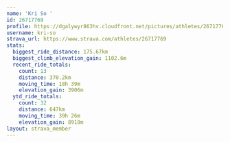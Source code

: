 ```yaml
---
name: 'Kri So '
id: 26717769
profile: https://dgalywyr863hv.cloudfront.net/pictures/athletes/26717769/7761026/14/large.jpg
username: kri-so
strava_url: https://www.strava.com/athletes/26717769
stats:
  biggest_ride_distance: 175.67km
  biggest_climb_elevation_gain: 1102.6m
  recent_ride_totals:
    count: 13
    distance: 370.2km
    moving_time: 18h 39m
    elevation_gain: 3906m
  ytd_ride_totals:
    count: 32
    distance: 647km
    moving_time: 39h 26m
    elevation_gain: 8918m
layout: strava_member
--- 
```

